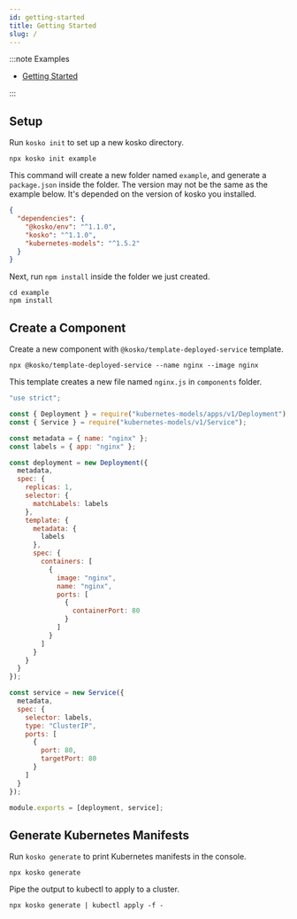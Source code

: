 ```yaml
---
id: getting-started
title: Getting Started
slug: /
---
```


:::note Examples

- [Getting Started](https://github.com/tommy351/kosko/tree/master/examples/getting-started)

:::

## Setup

Run `kosko init` to set up a new kosko directory.

```shell
npx kosko init example
```

This command will create a new folder named `example`, and generate a `package.json` inside the folder. The version may not be the same as the example below. It's depended on the version of kosko you installed.

```json title="package.json"
{
  "dependencies": {
    "@kosko/env": "^1.1.0",
    "kosko": "^1.1.0",
    "kubernetes-models": "^1.5.2"
  }
}
```

Next, run `npm install` inside the folder we just created.

```shell
cd example
npm install
```

## Create a Component

Create a new component with `@kosko/template-deployed-service` template.

```shell
npx @kosko/template-deployed-service --name nginx --image nginx
```

This template creates a new file named `nginx.js` in `components` folder.

```js title="components/nginx.js"
"use strict";

const { Deployment } = require("kubernetes-models/apps/v1/Deployment");
const { Service } = require("kubernetes-models/v1/Service");

const metadata = { name: "nginx" };
const labels = { app: "nginx" };

const deployment = new Deployment({
  metadata,
  spec: {
    replicas: 1,
    selector: {
      matchLabels: labels
    },
    template: {
      metadata: {
        labels
      },
      spec: {
        containers: [
          {
            image: "nginx",
            name: "nginx",
            ports: [
              {
                containerPort: 80
              }
            ]
          }
        ]
      }
    }
  }
});

const service = new Service({
  metadata,
  spec: {
    selector: labels,
    type: "ClusterIP",
    ports: [
      {
        port: 80,
        targetPort: 80
      }
    ]
  }
});

module.exports = [deployment, service];
```

## Generate Kubernetes Manifests

Run `kosko generate` to print Kubernetes manifests in the console.

```shell
npx kosko generate
```

Pipe the output to kubectl to apply to a cluster.

```shell
npx kosko generate | kubectl apply -f -
```
